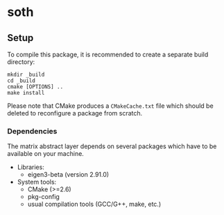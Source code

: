 soth
===========

Setup
-----

To compile this package, it is recommended to create a separate build
directory:

    mkdir _build
    cd _build
    cmake [OPTIONS] ..
    make install

Please note that CMake produces a `CMakeCache.txt` file which should
be deleted to reconfigure a package from scratch.


### Dependencies

The matrix abstract layer depends on several packages which
have to be available on your machine.

 - Libraries:
   - eigen3-beta (version 2.91.0)
 - System tools:
   - CMake (>=2.6)
   - pkg-config
   - usual compilation tools (GCC/G++, make, etc.)
